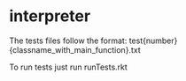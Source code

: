 # interpreter

The tests files follow the format: test{number}{classname_with_main_function}.txt

To run tests just run runTests.rkt